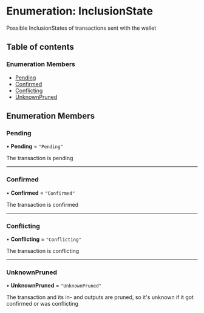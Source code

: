 # Enumeration: InclusionState

Possible InclusionStates of transactions sent with the wallet

## Table of contents

### Enumeration Members

- [Pending](InclusionState.md#pending)
- [Confirmed](InclusionState.md#confirmed)
- [Conflicting](InclusionState.md#conflicting)
- [UnknownPruned](InclusionState.md#unknownpruned)

## Enumeration Members

### Pending

• **Pending** = `"Pending"`

The transaction is pending

---

### Confirmed

• **Confirmed** = `"Confirmed"`

The transaction is confirmed

---

### Conflicting

• **Conflicting** = `"Conflicting"`

The transaction is conflicting

---

### UnknownPruned

• **UnknownPruned** = `"UnknownPruned"`

The transaction and its in- and outputs are pruned, so it's unknown if it got confirmed or was conflicting
